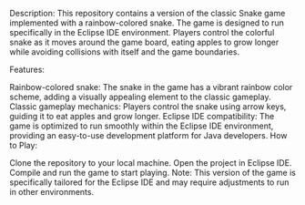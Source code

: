 Description: This repository contains a version of the classic Snake game implemented with a rainbow-colored snake. The game is designed to run specifically in the Eclipse IDE environment. Players control the colorful snake as it moves around the game board, eating apples to grow longer while avoiding collisions with itself and the game boundaries.

Features:

Rainbow-colored snake: The snake in the game has a vibrant rainbow color scheme, adding a visually appealing element to the classic gameplay. Classic gameplay mechanics: Players control the snake using arrow keys, guiding it to eat apples and grow longer. Eclipse IDE compatibility: The game is optimized to run smoothly within the Eclipse IDE environment, providing an easy-to-use development platform for Java developers. How to Play:

Clone the repository to your local machine. Open the project in Eclipse IDE. Compile and run the game to start playing. Note: This version of the game is specifically tailored for the Eclipse IDE and may require adjustments to run in other environments.
